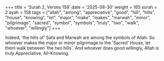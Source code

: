 +++
title = 'Surah 2, Verses 158'
date = '2025-08-30'
weight = 165
surah = 2
ayah = 158
tags = ["allah", "among", "appreciative", "good", "hill", "hills", "house", "knowing", "let", "major", "make", "makes", "marwah", "minor", "pilgrimage", "sacred", "symbol", "symbols", "truly", "two", "walk", "whoever", "willingly"]
+++

Indeed, ˹the hills of˺ Ṣafa and Marwah are among the symbols of Allah. So whoever makes the major or minor pilgrimage to the ˹Sacred˺ House, let them walk between ˹the two hills˺. And whoever does good willingly, Allah is truly Appreciative, All-Knowing.